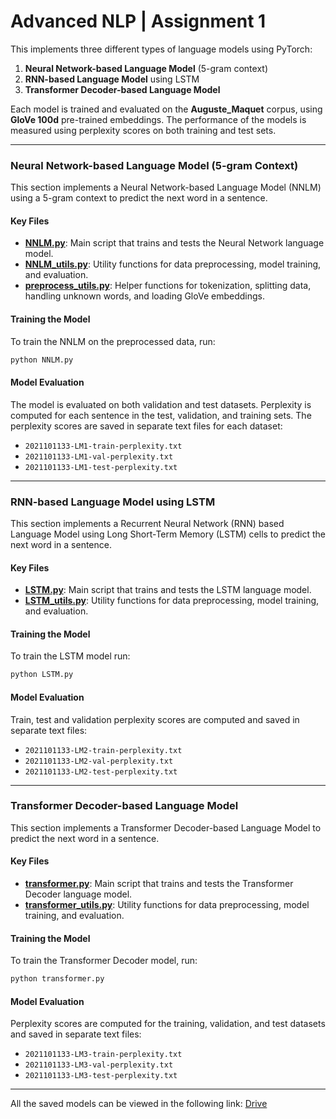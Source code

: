 # Advanced NLP | Assignment 1  

This implements three different types of language models using PyTorch:

1. **Neural Network-based Language Model** (5-gram context)
2. **RNN-based Language Model** using LSTM
3. **Transformer Decoder-based Language Model**

Each model is trained and evaluated on the **Auguste_Maquet** corpus, using **GloVe 100d** pre-trained embeddings. The performance of the models is measured using perplexity scores on both training and test sets.

---

### Neural Network-based Language Model (5-gram Context)

This section implements a Neural Network-based Language Model (NNLM) using a 5-gram context to predict the next word in a sentence.

#### Key Files

- **[NNLM.py](./NNLM.py)**: Main script that trains and tests the Neural Network language model.
- **[NNLM_utils.py](./NNLM_utils.py)**: Utility functions for data preprocessing, model training, and evaluation.
- **[preprocess_utils.py](./preprocess_utils.py)**: Helper functions for tokenization, splitting data, handling unknown words, and loading GloVe embeddings.

#### Training the Model

To train the NNLM on the preprocessed data, run:

```bash
python NNLM.py
```

#### Model Evaluation

The model is evaluated on both validation and test datasets. Perplexity is computed for each sentence in the test, validation, and training sets. The perplexity scores are saved in separate text files for each dataset:

- `2021101133-LM1-train-perplexity.txt`
- `2021101133-LM1-val-perplexity.txt`
- `2021101133-LM1-test-perplexity.txt`

---

### RNN-based Language Model using LSTM

This section implements a Recurrent Neural Network (RNN) based Language Model using Long Short-Term Memory (LSTM) cells to predict the next word in a sentence.

#### Key Files

- **[LSTM.py](./LSTM.py)**: Main script that trains and tests the LSTM language model.
- **[LSTM_utils.py](./LSTM_utils.py)**: Utility functions for data preprocessing, model training, and evaluation.

#### Training the Model

To train the LSTM model run:

```bash
python LSTM.py
```

#### Model Evaluation

Train, test and validation perplexity scores are computed and saved in separate text files:

- `2021101133-LM2-train-perplexity.txt`
- `2021101133-LM2-val-perplexity.txt`
- `2021101133-LM2-test-perplexity.txt`

---

### Transformer Decoder-based Language Model

This section implements a Transformer Decoder-based Language Model to predict the next word in a sentence.

#### Key Files

- **[transformer.py](./transformer.py)**: Main script that trains and tests the Transformer Decoder language model.
- **[transformer_utils.py](./transformer_utils.py)**: Utility functions for data preprocessing, model training, and evaluation.

#### Training the Model

To train the Transformer Decoder model, run:

```bash
python transformer.py
```

#### Model Evaluation

Perplexity scores are computed for the training, validation, and test datasets and saved in separate text files:

- `2021101133-LM3-train-perplexity.txt`
- `2021101133-LM3-val-perplexity.txt`
- `2021101133-LM3-test-perplexity.txt`

---
All the saved models can be viewed in the following link: [Drive](https://iiitaphyd-my.sharepoint.com/:f:/g/personal/aditya_pavani_students_iiit_ac_in/EguDiQnrGCtEgWqtJym-_lUBytlUr1dYZHhETzSXGslt0w?e=DnNmEa)


 

 

 
